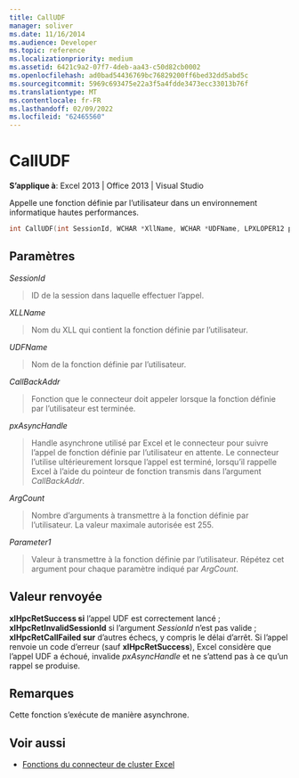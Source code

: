 ```yaml
---
title: CallUDF
manager: soliver
ms.date: 11/16/2014
ms.audience: Developer
ms.topic: reference
ms.localizationpriority: medium
ms.assetid: 6421c9a2-07f7-4deb-aa43-c50d82cb0002
ms.openlocfilehash: ad0bad54436769bc76829200ff6bed32dd5abd5c
ms.sourcegitcommit: 5969c693475e22a3f5a4fdde3473ecc33013b76f
ms.translationtype: MT
ms.contentlocale: fr-FR
ms.lasthandoff: 02/09/2022
ms.locfileid: "62465560"
---
```

# <a name="calludf"></a>CallUDF

**S’applique à**: Excel 2013 | Office 2013 | Visual Studio 
  
Appelle une fonction définie par l’utilisateur dans un environnement informatique hautes performances.
  
```cpp
int CallUDF(int SessionId, WCHAR *XllName, WCHAR *UDFName, LPXLOPER12 pxAsyncHandle, int (*CallBackAddr)(), int ArgCount, LPXLOPER12 Parameter1, ...)
```

## <a name="parameters"></a>Paramètres

_SessionId_
  
> ID de la session dans laquelle effectuer l’appel.
    
_XLLName_
  
> Nom du XLL qui contient la fonction définie par l’utilisateur.
    
_UDFName_
  
> Nom de la fonction définie par l’utilisateur.
    
_CallBackAddr_
  
> Fonction que le connecteur doit appeler lorsque la fonction définie par l’utilisateur est terminée.
    
_pxAsyncHandle_
  
> Handle asynchrone utilisé par Excel et le connecteur pour suivre l’appel de fonction définie par l’utilisateur en attente. Le connecteur l’utilise ultérieurement lorsque l’appel est terminé, lorsqu’il rappelle Excel à l’aide du pointeur de fonction transmis dans l’argument _CallBackAddr_. 
    
_ArgCount_
  
> Nombre d’arguments à transmettre à la fonction définie par l’utilisateur. La valeur maximale autorisée est 255.
    
_Parameter1_
  
> Valeur à transmettre à la fonction définie par l’utilisateur. Répétez cet argument pour chaque paramètre indiqué par  _ArgCount_.
    
## <a name="return-value"></a>Valeur renvoyée

**xlHpcRetSuccess si** l’appel UDF est correctement lancé ; **xlHpcRetInvalidSessionId** si l’argument _SessionId_ n’est pas valide ; **xlHpcRetCallFailed sur** d’autres échecs, y compris le délai d’arrêt. Si l’appel renvoie un code d’erreur (sauf **xlHpcRetSuccess**), Excel considère que l’appel UDF a échoué, invalide _pxAsyncHandle_ et ne s’attend pas à ce qu’un rappel se produise.
  
## <a name="remarks"></a>Remarques

Cette fonction s’exécute de manière asynchrone.
  
## <a name="see-also"></a>Voir aussi

- [Fonctions du connecteur de cluster Excel](excel-cluster-connector-functions.md)

